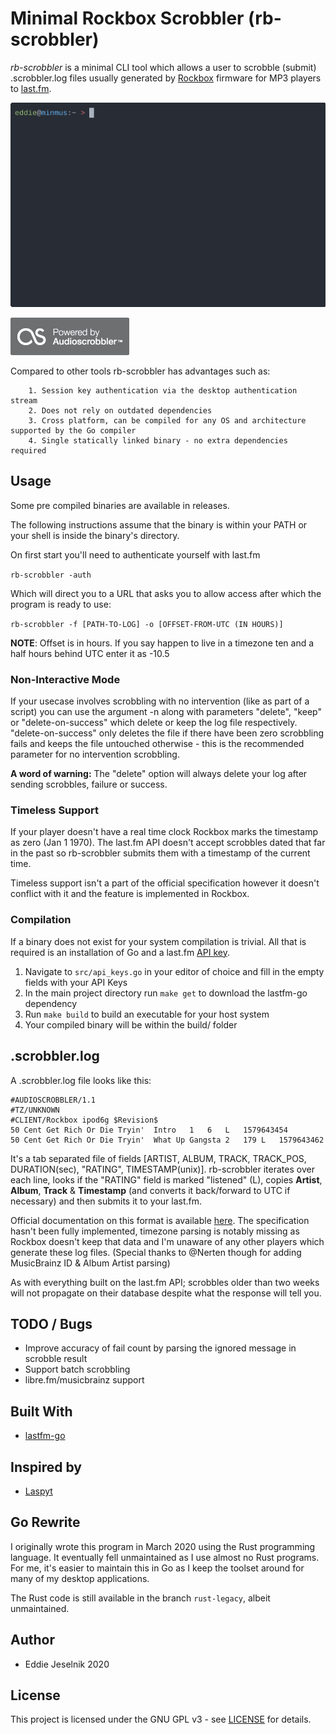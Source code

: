 # Minimal Rockbox Scrobbler (rb-scrobbler)

_rb-scrobbler_ is a minimal CLI tool which allows a user to scrobble (submit) .scrobbler.log files 
usually generated by [Rockbox](https://www.rockbox.org/) firmware for MP3 players 
to [last.fm](https://last.fm).

![usage](pix/figure.gif)

![badge-as](pix/badge.gif)

Compared to other tools rb-scrobbler has advantages such as:

        1. Session key authentication via the desktop authentication stream
        2. Does not rely on outdated dependencies
        3. Cross platform, can be compiled for any OS and architecture supported by the Go compiler
        4. Single statically linked binary - no extra dependencies required

## Usage

Some pre compiled binaries are available in releases.

The following instructions assume that the binary is within your PATH or your shell is inside the binary's directory.

On first start you'll need to authenticate yourself with last.fm

`rb-scrobbler -auth`

Which will direct you to a URL that asks you to allow access after which the program is ready to use:

`rb-scrobbler -f [PATH-TO-LOG] -o [OFFSET-FROM-UTC (IN HOURS)]`

**NOTE**: Offset is in hours. If you say happen to live in a timezone ten and a half hours behind UTC enter it as -10.5

### Non-Interactive Mode

If your usecase involves scrobbling with no intervention (like as part of a script) you can use the argument 
-n along with parameters "delete", "keep" or "delete-on-success" which delete or keep the log file respectively.
"delete-on-success" only deletes the file if there have been zero scrobbling fails and keeps the file untouched
otherwise - this is the recommended parameter for no intervention scrobbling.

**A word of warning:** The "delete" option will always delete your log after sending scrobbles, failure or success.

### Timeless Support

If your player doesn't have a real time clock Rockbox marks the timestamp as zero (Jan 1 1970).
The last.fm API doesn't accept scrobbles dated that far in the past so rb-scrobbler submits them
with a timestamp of the current time.

Timeless support isn't a part of the official specification however it doesn't conflict with it 
and the feature is implemented in Rockbox.

### Compilation

If a binary does not exist for your system compilation is trivial.
All that is required is an installation of Go and a last.fm [API key](https://www.last.fm/api/account/create).

1. Navigate to `src/api_keys.go` in your editor of choice 
 and fill in the empty fields with your API Keys
2. In the main project directory run `make get` to download the lastfm-go dependency
3. Run `make build` to build an executable for your host system
4. Your compiled binary will be within the build/ folder

## .scrobbler.log

A .scrobbler.log file looks like this:

```
#AUDIOSCROBBLER/1.1
#TZ/UNKNOWN
#CLIENT/Rockbox ipod6g $Revision$
50 Cent Get Rich Or Die Tryin'  Intro   1   6   L   1579643454
50 Cent Get Rich Or Die Tryin'  What Up Gangsta 2   179 L   1579643462
```

It's a tab separated file of fields [ARTIST, ALBUM, TRACK, TRACK_POS, DURATION(sec), "RATING", TIMESTAMP(unix)].
rb-scrobbler iterates over each line, looks if the "RATING" field is marked "listened" (L),
copies **Artist**, **Album**, **Track** & **Timestamp** (and converts it back/forward to UTC if necessary) and then submits it to your
last.fm.

Official documentation on this format is available [here](https://web.archive.org/web/20170107015006/http://www.audioscrobbler.net/wiki/Portable_Player_Logging).
The specification hasn't been fully implemented, timezone parsing is notably missing as Rockbox doesn't keep that data and I'm unaware of any
other players which generate these log files. (Special thanks to @Nerten though for adding MusicBrainz ID & Album Artist parsing)

As with everything built on the last.fm API; scrobbles older than two weeks will not propagate on their database despite what the response will tell you.

## TODO / Bugs

   * Improve accuracy of fail count by parsing the ignored message in scrobble result
   * Support batch scrobbling
   * libre.fm/musicbrainz support

## Built With

  * [lastfm-go](https://github.com/sonjek/go-lastfm) 

## Inspired by

  * [Laspyt](https://github.com/Ximik/Laspyt)

## Go Rewrite

I originally wrote this program in March 2020 using the Rust programming language. It eventually fell unmaintained as I use almost no Rust programs.
For me, it's easier to maintain this in Go as I keep the toolset around for many of my desktop applications.

The Rust code is still available in the branch `rust-legacy`, albeit unmaintained.

## Author

   * Eddie Jeselnik 2020

## License

This project is licensed under the GNU GPL v3 - see [LICENSE](LICENSE) for details.
